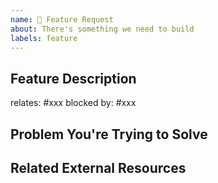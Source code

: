 ```yaml
---
name: 🚀 Feature Request
about: There's something we need to build
labels: feature
---
```


## Feature Description
<!-- A clear and concise description of what you want to happen. -->


<!-- Optional. Delete section if not relevant -->
relates: #xxx
blocked by: #xxx

## Problem You're Trying to Solve
<!-- A clear and concise description of what the problem is. Ex. I'm always frustrated when [...] -->


## Related External Resources
<!-- Links to external docs, screenshots, mockups, etc... -->

